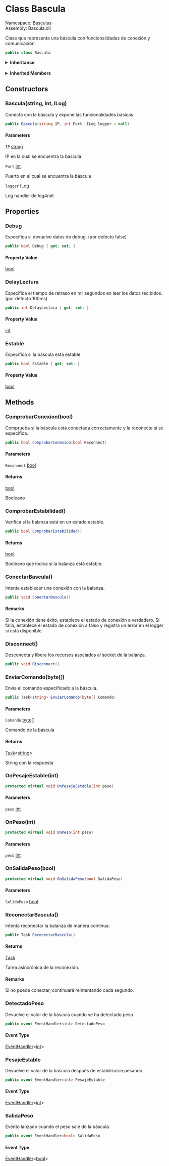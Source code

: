 # <a id="Basculas_Bascula"></a> Class Bascula

Namespace: [Basculas](Basculas.md)  
Assembly: Bascula.dll  

Clase que representa una báscula con funcionalidades de conexión y comunicación.

```csharp
public class Bascula
```

<Details>
<Summary><strong>Inheritance</strong></Summary>

[object](https://learn.microsoft.com/dotnet/api/system.object) ← 
[Bascula](Basculas.Bascula.md)

</Details><br>

<Details>
<Summary><strong>Inherited Members</strong></Summary>

[object.ToString\(\)](https://learn.microsoft.com/dotnet/api/system.object.tostring), 
[object.Equals\(object\)](https://learn.microsoft.com/dotnet/api/system.object.equals\#system\-object\-equals\(system\-object\)), 
[object.Equals\(object, object\)](https://learn.microsoft.com/dotnet/api/system.object.equals\#system\-object\-equals\(system\-object\-system\-object\)), 
[object.ReferenceEquals\(object, object\)](https://learn.microsoft.com/dotnet/api/system.object.referenceequals), 
[object.GetHashCode\(\)](https://learn.microsoft.com/dotnet/api/system.object.gethashcode), 
[object.GetType\(\)](https://learn.microsoft.com/dotnet/api/system.object.gettype), 
[object.MemberwiseClone\(\)](https://learn.microsoft.com/dotnet/api/system.object.memberwiseclone)

</Details>

## Constructors

### <a id="Basculas_Bascula__ctor_System_String_System_Int32_ILog_"></a> Bascula\(string, int, ILog\)

Conecta con la báscula y expone las funcionalidades básicas.

```csharp
public Bascula(string IP, int Port, ILog logger = null)
```

#### Parameters

`IP` [string](https://learn.microsoft.com/dotnet/api/system.string)

IP en la cual se encuentra la báscula

`Port` [int](https://learn.microsoft.com/dotnet/api/system.int32)

Puerto en el cual se encuentra la báscula

`logger` ILog

Log handler de log4net

## Properties

### <a id="Basculas_Bascula_Debug"></a> Debug

Especifica si devuelve datos de debug. (por defecto false)

```csharp
public bool Debug { get; set; }
```

#### Property Value

 [bool](https://learn.microsoft.com/dotnet/api/system.boolean)

### <a id="Basculas_Bascula_DelayLectura"></a> DelayLectura

Especifica el tiempo de retraso en milisegundos en leer los datos recibidos. (por defecto 100ms)

```csharp
public int DelayLectura { get; set; }
```

#### Property Value

 [int](https://learn.microsoft.com/dotnet/api/system.int32)

### <a id="Basculas_Bascula_Estable"></a> Estable

Especifica si la báscula está estable.

```csharp
public bool Estable { get; set; }
```

#### Property Value

 [bool](https://learn.microsoft.com/dotnet/api/system.boolean)

## Methods

### <a id="Basculas_Bascula_ComprobarConexion_System_Boolean_"></a> ComprobarConexion\(bool\)

Comprueba si la báscula está conectada correctamente y la reconecta si se especifica.

```csharp
public bool ComprobarConexion(bool Reconnect)
```

#### Parameters

`Reconnect` [bool](https://learn.microsoft.com/dotnet/api/system.boolean)

#### Returns

 [bool](https://learn.microsoft.com/dotnet/api/system.boolean)

Booleano

### <a id="Basculas_Bascula_ComprobarEstabilidad"></a> ComprobarEstabilidad\(\)

Verifica si la balanza está en un estado estable.

```csharp
public bool ComprobarEstabilidad()
```

#### Returns

 [bool](https://learn.microsoft.com/dotnet/api/system.boolean)

Booleano que indica si la balanza está estable.

### <a id="Basculas_Bascula_ConectarBascula"></a> ConectarBascula\(\)

Intenta establecer una conexión con la balanza.

```csharp
public void ConectarBascula()
```

#### Remarks

Si la conexión tiene éxito, establece el estado de conexión a verdadero.
Si falla, establece el estado de conexión a falso y registra un error en el logger si está disponible.

### <a id="Basculas_Bascula_Disconnect"></a> Disconnect\(\)

Desconecta y libera los recursos asociados al socket de la balanza.

```csharp
public void Disconnect()
```

### <a id="Basculas_Bascula_EnviarComando_System_Byte___"></a> EnviarComando\(byte\[\]\)

Envía el comando especificado a la báscula.

```csharp
public Task<string> EnviarComando(byte[] Comando)
```

#### Parameters

`Comando` [byte](https://learn.microsoft.com/dotnet/api/system.byte)\[\]

Comando de la báscula

#### Returns

 [Task](https://learn.microsoft.com/dotnet/api/system.threading.tasks.task\-1)<[string](https://learn.microsoft.com/dotnet/api/system.string)\>

String con la respuesta

### <a id="Basculas_Bascula_OnPesajeEstable_System_Int32_"></a> OnPesajeEstable\(int\)

```csharp
protected virtual void OnPesajeEstable(int peso)
```

#### Parameters

`peso` [int](https://learn.microsoft.com/dotnet/api/system.int32)

### <a id="Basculas_Bascula_OnPeso_System_Int32_"></a> OnPeso\(int\)

```csharp
protected virtual void OnPeso(int peso)
```

#### Parameters

`peso` [int](https://learn.microsoft.com/dotnet/api/system.int32)

### <a id="Basculas_Bascula_OnSalidaPeso_System_Boolean_"></a> OnSalidaPeso\(bool\)

```csharp
protected virtual void OnSalidaPeso(bool SalidaPeso)
```

#### Parameters

`SalidaPeso` [bool](https://learn.microsoft.com/dotnet/api/system.boolean)

### <a id="Basculas_Bascula_ReconectarBascula"></a> ReconectarBascula\(\)

Intenta reconectar la balanza de manera continua.

```csharp
public Task ReconectarBascula()
```

#### Returns

 [Task](https://learn.microsoft.com/dotnet/api/system.threading.tasks.task)

Tarea asincrónica de la reconexión.

#### Remarks

Si no puede conectar, continuará reintentando cada segundo.

### <a id="Basculas_Bascula_DetectadoPeso"></a> DetectadoPeso

Devuelve el valor de la báscula cuando se ha detectado peso.

```csharp
public event EventHandler<int> DetectadoPeso
```

#### Event Type

 [EventHandler](https://learn.microsoft.com/dotnet/api/system.eventhandler\-1)<[int](https://learn.microsoft.com/dotnet/api/system.int32)\>

### <a id="Basculas_Bascula_PesajeEstable"></a> PesajeEstable

Devuelve el valor de la báscula después de estabilizarse pesando.

```csharp
public event EventHandler<int> PesajeEstable
```

#### Event Type

 [EventHandler](https://learn.microsoft.com/dotnet/api/system.eventhandler\-1)<[int](https://learn.microsoft.com/dotnet/api/system.int32)\>

### <a id="Basculas_Bascula_SalidaPeso"></a> SalidaPeso

Evento lanzado cuando el peso sale de la báscula.

```csharp
public event EventHandler<bool> SalidaPeso
```

#### Event Type

 [EventHandler](https://learn.microsoft.com/dotnet/api/system.eventhandler\-1)<[bool](https://learn.microsoft.com/dotnet/api/system.boolean)\>

